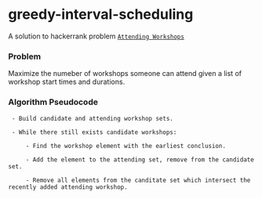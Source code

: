 # greedy-interval-scheduling

A solution to hackerrank problem [`Attending Workshops`](https://www.hackerrank.com/challenges/attending-workshops/problem)

### Problem
  
  Maximize the numeber of workshops someone can attend given a list of workshop start times and durations.
  
### Algorithm Pseudocode

```
 - Build candidate and attending workshop sets.

 - While there still exists candidate workshops:

     - Find the workshop element with the earliest conclusion.

     - Add the element to the attending set, remove from the candidate set.

     - Remove all elements from the canditate set which intersect the recently added attending workshop.
```
